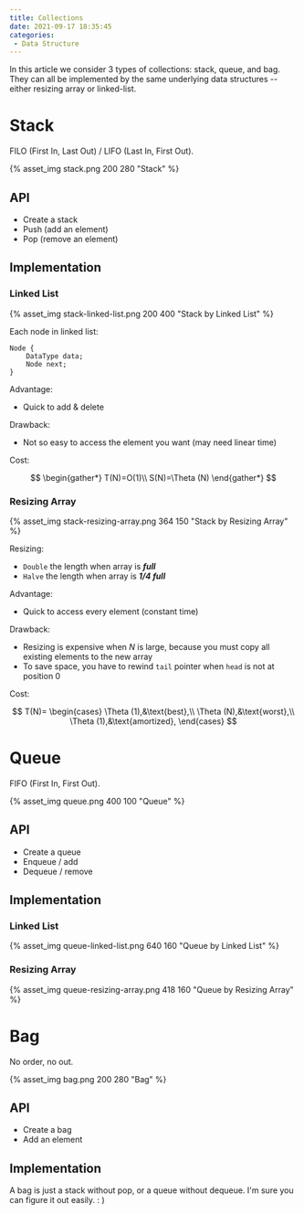 ```yaml
---
title: Collections
date: 2021-09-17 18:35:45
categories:
 - Data Structure
---
```


In this article we consider 3 types of collections: stack, queue, and bag. They can all be implemented by the same underlying data structures -- either resizing array or linked-list.

<!--more-->

# Stack

FILO (First In, Last Out) / LIFO (Last In, First Out).

{% asset_img stack.png 200 280 "Stack" %}

## API

- Create a stack
- Push (add an element)
- Pop (remove an element)

## Implementation

### Linked List

{% asset_img stack-linked-list.png 200 400 "Stack by Linked List" %}

Each node in linked list:

```pseudocode
Node {
	DataType data;
	Node next;
}
```

Advantage:

- Quick to add & delete

Drawback:

- Not so easy to access the element you want (may need linear time)

Cost:

$$
\begin{gather*}
T(N)=O(1)\\
S(N)=\Theta (N)
\end{gather*}
$$

### Resizing Array

{% asset_img stack-resizing-array.png 364 150 "Stack by Resizing Array" %}

Resizing:

- `Double` the length when array is ***full***
- `Halve` the length when array is ***1/4 full***

Advantage:

- Quick to access every element (constant time)

Drawback:

- Resizing is expensive when $N$ is large, because you must copy all existing elements to the new array
- To save space, you have to rewind `tail` pointer when `head` is not at position 0

Cost:

$$
T(N)=
\begin{cases}
\Theta (1),&\text{best},\\
\Theta (N),&\text{worst},\\
\Theta (1),&\text{amortized},
\end{cases}
$$

# Queue

FIFO (First In, First Out).

{% asset_img queue.png 400 100 "Queue" %}

## API

- Create a queue
- Enqueue / add
- Dequeue / remove

## Implementation

### Linked List

{% asset_img queue-linked-list.png 640 160 "Queue by Linked List" %}

### Resizing Array

{% asset_img queue-resizing-array.png 418 160 "Queue by Resizing Array" %}

# Bag

No order, no out.

{% asset_img bag.png 200 280 "Bag" %}

## API

- Create a bag
- Add an element

## Implementation

A bag is just a stack without pop, or a queue without dequeue. I'm sure you can figure it out easily. : )
